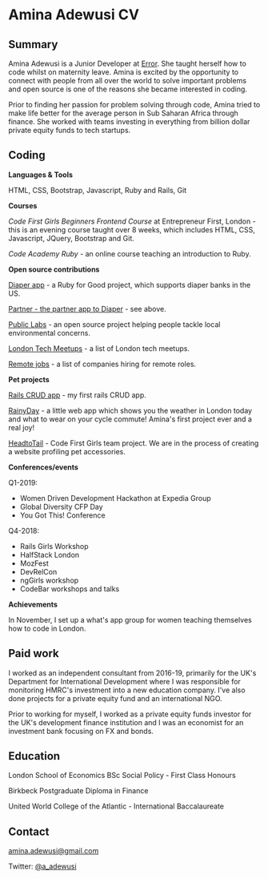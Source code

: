 # Amina Adewusi CV

## Summary
Amina Adewusi is a Junior Developer at [Error](https://error.agency/). She taught herself how to code whilst on maternity leave. Amina is excited by the opportunity to connect with people from all over the world to solve important problems and open source is one of the reasons she became interested in coding. 

Prior to finding her passion for problem solving through code, Amina tried to make life better for the average person in Sub Saharan Africa through finance. She worked with teams investing in everything from billion dollar private equity funds to tech startups. 

## Coding
**Languages & Tools**

HTML, CSS, Bootstrap, Javascript, Ruby and Rails, Git

**Courses**

*Code First Girls Beginners Frontend Course* at Entrepreneur First, London - this is an evening course taught over 8 weeks, which includes HTML, CSS, Javascript, JQuery, Bootstrap and Git.

*Code Academy Ruby* - an online course teaching an introduction to Ruby.

**Open source contributions**

[Diaper app](https://github.com/Nirvikalpa108/diaper) - a Ruby for Good project, which supports diaper banks in the US.

[Partner - the partner app to Diaper](https://github.com/Nirvikalpa108/partner) - see above.

[Public Labs](https://github.com/Nirvikalpa108/plots2) - an open source project helping people tackle local environmental concerns.

[London Tech Meetups](https://github.com/Nirvikalpa108/londontechmeetups.github.io) - a list of London tech meetups.

[Remote jobs](https://github.com/Nirvikalpa108/remote-jobs) - a list of companies hiring for remote roles.

**Pet projects**

[Rails CRUD app](https://github.com/Nirvikalpa108/Rails-blog) - my first rails CRUD app.

[RainyDay](https://github.com/Nirvikalpa108/RainyDay) - a little web app which shows you the weather in London today and what to wear on your cycle commute! Amina's first project ever and a real joy! 

[HeadtoTail](https://github.com/versatilese16/verSAtile/tree/master) - Code First Girls team project. We are in the process of creating a website profiling pet accessories.

**Conferences/events**

Q1-2019:
* Women Driven Development Hackathon at Expedia Group
* Global Diversity CFP Day
* You Got This! Conference

Q4-2018:
* Rails Girls Workshop
* HalfStack London
* MozFest
* DevRelCon
* ngGirls workshop
* CodeBar workshops and talks

**Achievements**

In November, I set up a what's app group for women teaching themselves how to code in London. 

## Paid work

I worked as an independent consultant from 2016-19, primarily for the UK's Department for International Development where I was responsible for monitoring HMRC's investment into a new education company. I've also done projects for a private equity fund and an international NGO.

Prior to working for myself, I worked as a private equity funds investor for the UK's development finance institution and I was an economist for an investment bank focusing on FX and bonds.

## Education
London School of Economics BSc Social Policy - First Class Honours

Birkbeck Postgraduate Diploma in Finance

United World College of the Atlantic - International Baccalaureate

## Contact 
amina.adewusi@gmail.com


Twitter: [@a_adewusi](https://twitter.com/a_adewusi)

